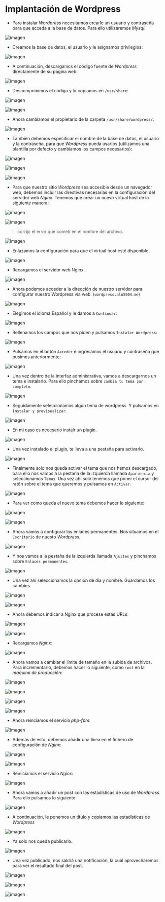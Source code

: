 # Implantación de Wordpress

* Para instalar *Wordpress* necesitamos crearle un usuario y contraseña para que acceda a la base de datos. Para ello utilizaremos *Mysql*.

![imagen](./img/captura1.PNG)

* Creamos la base de datos, el usuario y le asignamos privilegios:

![imagen](./img/captura2.PNG)

* A continuación, descargamos el código fuente de *Wordpress* directamente de su página web.

![imagen](./img/captura3.PNG)

* Descomprimimos el código y lo copiamos en `/usr/share`:

![imagen](./img/captura4.PNG)

![imagen](./img/captura5.PNG)

* Ahora cambiamos el propietario de la carpeta `/usr/share/wordpress/`.

![imagen](./img/captura6.PNG)

* También debemos especificar el nombre de la base de datos, el usuario y la contraseña, para que *Wordpress* pueda usarlos (utilizamos una plantilla por defecto y cambiamos los campos necesarios):

![imagen](./img/captura7.PNG)

![imagen](./img/captura8.PNG)

![imagen](./img/captura9.PNG)

* Para que nuestro sitio *Wordpress* sea accesible desde un navegador web, debemos incluir las directivas necesarias en la configuración del servidor web *Nginx*. Tenemos que crear un nuevo virtual host de la siguiente manera:

![imagen](./img/captura10.PNG)

![imagen](./img/captura11.PNG)

> corrijo el error que cometí  en el nombre del archivo.

![imagen](./img/captura12.PNG)

* Enlazamos la configuración para que el virtual host esté disponible.

![imagen](./img/captura13.PNG)

* Recargamos el servidor web Nginx.

![imagen](./img/captura14.PNG)

* Ahora podemos acceder a la dirección de nuestro servidor para configurar nuestro Wordpress vía web. (`wordpress.alu5604.me`)

![imagen](./img/captura15.PNG)

* Elegimos el idioma Español y le damos a `Continuar`:

![imagen](./img/captura16.PNG)

* Rellenamos los campos que nos piden y pulsamos `Instalar Wordpress`:

![imagen](./img/captura17.PNG)

* Pulsamos en el botón `Acceder` e ingresamos el usuario y contraseña que pusimos anteriormente:

![imagen](./img/captura18.PNG)

* Una vez dentro de la interfaz administrativa, vamos a descargarnos un tema e instalarlo. Para ello pinchamos sobre `cambia tu tema por completo`.

![imagen](./img/captura19.PNG)

* Seguidamente seleccionamos algún tema de wordpress. Y pulsamos en `Instalar y previsualizar`.

![imagen](./img/captura20.PNG)

* En mi caso es necesario instalr un plugin.

![imagen](./img/captura21.PNG)

* Una vez instalado el plugin, te lleva a una pestaña para activarlo.

![imagen](./img/captura22.PNG)

* Finalmente solo nos queda activar el tema que nos hemos descargado, para ello nos vamos a la pestaña de la izquierda llamada `Apariencia` y seleccionamos `Temas`. Una vez ahí solo tenemos que poner el cursor del ratón sobre el tema que queremos y pulsamos en `Activar`.

![imagen](./img/captura23.PNG)

* Para ver como queda el nuevo tema debemos hacer lo siguiente:

![imagen](./img/captura24.PNG)

![imagen](./img/captura25.PNG)

* Ahora vamos a configurar los enlaces permanentes. Nos situamos en el `Escritorio` de nuesto *Wordpress*.

![imagen](./img/captura26.PNG)

* Y nos vamos a la pestaña de la izquierda llamada `Ajustes` y pinchamos sobre `Enlaces permanentes`.

![imagen](./img/captura27.PNG)

* Una vez ahi seleccionamos la opción de día y nombre. Guardamos los cambios.

![imagen](./img/captura28.PNG)

![imagen](./img/captura29.PNG)

* Ahora debemos indicar a Nginx que procese estas URLs:

![imagen](./img/captura30.PNG)

![imagen](./img/captura31.PNG)

* Recargamos *Nginx*:

![imagen](./img/captura32.PNG)

* Ahora vamos a cambiar el límite de tamaño en la subida de archivos. Para incrementarlo, debemos hacer lo  siguiente, como `root` en la *máquina de producción*:

![imagen](./img/captura33.PNG)

![imagen](./img/captura34.PNG)

![imagen](./img/captura35.PNG)

![imagen](./img/captura36.PNG)

* Ahora reinciamos el servicio *php-fpm*:

![imagen](./img/captura37.PNG)

* Además de esto, debemos añadir una línea en el fichero de configuración de *Nginx*:

![imagen](./img/captura38.PNG)

![imagen](./img/captura39.PNG)

* Reiniciamos el servicio *Nginx*:

![imagen](./img/captura32.PNG)

* Ahora vamos a añadir un post con  las estadísticas de uso de *Wordpress*. Para ello pulsamos  lo siguiente:

![imagen](./img/captura40.PNG)

* A continuación, le ponemos un título y copiamos las estadísticas de *Wordpress*

![imagen](./img/captura41.PNG)

* Ya solo nos queda publicarlo.

![imagen](./img/captura42.PNG)

* Una vez publicado, nos saldrá una notificación, la cual aprovecharemos para ver el resultado final del post.

![imagen](./img/captura43.PNG)

![imagen](./img/captura44.PNG)

![imagen](./img/captura45.PNG)
